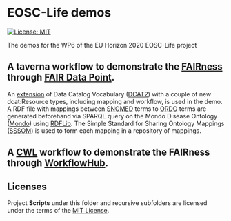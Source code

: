 # EOSC-Life demos
[![License: MIT](https://img.shields.io/badge/License-MIT-yellow.svg)](https://opensource.org/licenses/MIT)

The demos for the WP6 of the EU Horizon 2020 EOSC-Life project

## A taverna workflow to demonstrate the [FAIRness](https://www.go-fair.org/fair-principles/) through [FAIR Data Point](https://github.com/FAIRDataTeam/FAIRDataPoint-Spec). 

  An [extension](https://github.com/LUMC-BioSemantics/dcat-extension/) of Data Catalog Vocabulary ([DCAT2](https://www.w3.org/TR/vocab-dcat-2
)) with a couple of new dcat:Resource types, including mapping and workflow, is used in the demo. A RDF file with mappings between [SNOMED](https://bioportal.bioontology.org/ontologies/SNOMEDCT) terms to [ORDO](https://bioportal.bioontology.org/ontologies/ORDO) terms are generated beforehand via SPARQL query on the Mondo Disease Ontology ([Mondo](https://mondo.monarchinitiative.org/)) using [RDFLib](https://github.com/RDFLib/rdflib
). The Simple Standard for Sharing Ontology Mappings ([SSSOM](https://github.com/mapping-commons/SSSOM)) is used to form each mapping in a repository of mappings. 
  
## A [CWL](https://www.commonwl.org/) workflow to demonstrate the FAIRness through [WorkflowHub](https://workflowhub.eu/). 

## Licenses
Project **Scripts** under this folder and recursive subfolders are licensed under the terms of the [MIT License](LICENSE).
